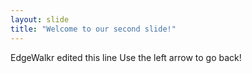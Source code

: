 ```yaml
---
layout: slide
title: "Welcome to our second slide!"
---
```

EdgeWalkr edited this line
Use the left arrow to go back!

